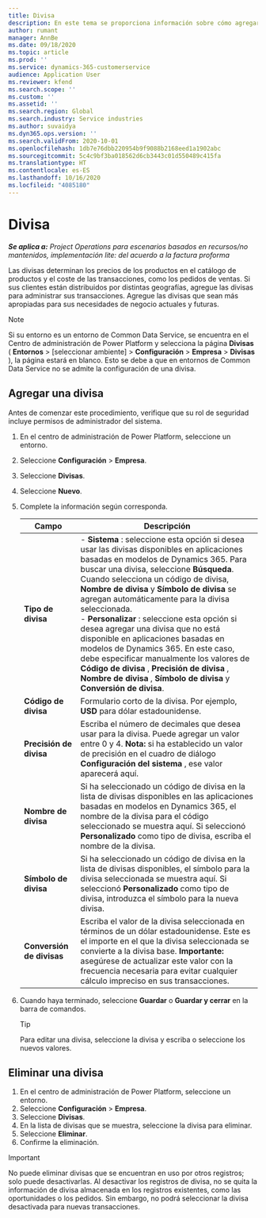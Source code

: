 ```yaml
---
title: Divisa
description: En este tema se proporciona información sobre cómo agregar y quitar tipos de divisa en Project Operations.
author: rumant
manager: AnnBe
ms.date: 09/18/2020
ms.topic: article
ms.prod: ''
ms.service: dynamics-365-customerservice
audience: Application User
ms.reviewer: kfend
ms.search.scope: ''
ms.custom: ''
ms.assetid: ''
ms.search.region: Global
ms.search.industry: Service industries
ms.author: suvaidya
ms.dyn365.ops.version: ''
ms.search.validFrom: 2020-10-01
ms.openlocfilehash: 1db7e76dbb220954b9f9088b2168eed1a1902abc
ms.sourcegitcommit: 5c4c9bf3ba018562d6cb3443c01d550489c415fa
ms.translationtype: HT
ms.contentlocale: es-ES
ms.lasthandoff: 10/16/2020
ms.locfileid: "4085180"
---
```

# <a name="currency"></a>Divisa

_**Se aplica a:** Project Operations para escenarios basados en recursos/no mantenidos, implementación lite: del acuerdo a la factura proforma_

Las divisas determinan los precios de los productos en el catálogo de productos y el coste de las transacciones, como los pedidos de ventas. Si sus clientes están distribuidos por distintas geografías, agregue las divisas para administrar sus transacciones. Agregue las divisas que sean más apropiadas para sus necesidades de negocio actuales y futuras.  

> [!NOTE]
> Si su entorno es un entorno de Common Data Service, se encuentra en el Centro de administración de Power Platform y selecciona la página **Divisas** ( **Entornos** > [seleccionar ambiente] > **Configuración** >  **Empresa** > **Divisas** ), la página estará en blanco. Esto se debe a que en entornos de Common Data Service no se admite la configuración de una divisa.

## <a name="add-a-currency"></a>Agregar una divisa  
Antes de comenzar este procedimiento, verifique que su rol de seguridad incluye permisos de administrador del sistema. 

1. En el centro de administración de Power Platform, seleccione un entorno. 
2. Seleccione **Configuración** > **Empresa**.
3. Seleccione **Divisas**.  
4. Seleccione **Nuevo**.  
5. Complete la información según corresponda.  


   |          Campo          |                                                                                                                                                                                                                                                                                                                                                                            Descripción                                                                                                                                                                                                                                                                                                                                                                            |
   |-------------------------|-------------------------------------------------------------------------------------------------------------------------------------------------------------------------------------------------------------------------------------------------------------------------------------------------------------------------------------------------------------------------------------------------------------------------------------------------------------------------------------------------------------------------------------------------------------------------------------------------------------------------------------------------------------------------------------------------------------------------------------------------------------------|
   |    **Tipo de divisa**    | - **Sistema** : seleccione esta opción si desea usar las divisas disponibles en aplicaciones basadas en modelos de Dynamics 365. Para buscar una divisa, seleccione **Búsqueda**. Cuando selecciona un código de divisa, **Nombre de divisa** y **Símbolo de divisa** se agregan automáticamente para la divisa seleccionada.<br />- **Personalizar** : seleccione esta opción si desea agregar una divisa que no está disponible en aplicaciones basadas en modelos de Dynamics 365. En este caso, debe especificar manualmente los valores de **Código de divisa** , **Precisión de divisa** , **Nombre de divisa** , **Símbolo de divisa** y **Conversión de divisa**. |
   |    **Código de divisa**    |                                                                                                                                                                                                                                                                                                                                            Formulario corto de la divisa. Por ejemplo, **USD** para dólar estadounidense.                                                                                                                                                                                                                                                                                                                                            |
   | **Precisión de divisa**  |                                                                                                                                                                                  Escriba el número de decimales que desea usar para la divisa.  Puede agregar un valor entre 0 y 4. **Nota:** si ha establecido un valor de precisión en el cuadro de diálogo **Configuración del sistema** , ese valor aparecerá aquí.                                                                                                                                                                                  |
   |    **Nombre de divisa**    |                                                                                                                                                                                                                                         Si ha seleccionado un código de divisa en la lista de divisas disponibles en las aplicaciones basadas en modelos en Dynamics 365, el nombre de la divisa para el código seleccionado se muestra aquí. Si seleccionó **Personalizado** como tipo de divisa, escriba el nombre de la divisa.                                                                                                                                                                                                                                          |
   |   **Símbolo de divisa**   |                                                                                                                                                                                                                                                                      Si ha seleccionado un código de divisa en la lista de divisas disponibles, el símbolo para la divisa seleccionada se muestra aquí. Si seleccionó **Personalizado** como tipo de divisa, introduzca el símbolo para la nueva divisa.                                                                                                                                                                                                                                                                       |
   | **Conversión de divisas** |                                                                                                                                                                                                                                     Escriba el valor de la divisa seleccionada en términos de un dólar estadounidense. Este es el importe en el que la divisa seleccionada se convierte a la divisa base. **Importante:** asegúrese de actualizar este valor con la frecuencia necesaria para evitar cualquier cálculo impreciso en sus transacciones.                                                                                                                                                                                                                                      |


6. Cuando haya terminado, seleccione **Guardar** o **Guardar y cerrar** en la barra de comandos.  

   > [!TIP]
   >  Para editar una divisa, seleccione la divisa y escriba o seleccione los nuevos valores.  

## <a name="delete-a-currency"></a>Eliminar una divisa  

1. En el centro de administración de Power Platform, seleccione un entorno. 
2. Seleccione **Configuración** > **Empresa**.
3. Seleccione **Divisas**.  
4. En la lista de divisas que se muestra, seleccione la divisa para eliminar.  
5. Seleccione **Eliminar**.  
6. Confirme la eliminación.  

> [!IMPORTANT]
>  No puede eliminar divisas que se encuentran en uso por otros registros; solo puede desactivarlas. Al desactivar los registros de divisa, no se quita la información de divisa almacenada en los registros existentes, como las oportunidades o los pedidos. Sin embargo, no podrá seleccionar la divisa desactivada para nuevas transacciones.  
